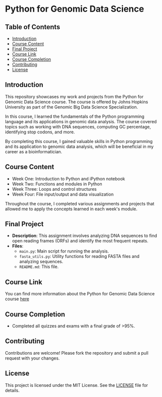 # Python for Genomic Data Science

## Table of Contents

- [Introduction](#introduction)
- [Course Content](#course-content)
- [Final Project](#final-project)
- [Course Link](#course-link)
- [Course Completion](#course-completion)
- [Contributing](#contributing)
- [License](#license)

## Introduction

This repository showcases my work and projects from the Python for Genomic Data Science course. The course is offered by Johns Hopkins University as part of the Genomic Big Data Science Specialization.

In this course, I learned the fundamentals of the Python programming language and its applications in genomic data analysis. The course covered topics such as working with DNA sequences, computing GC percentage, identifying stop codons, and more.

By completing this course, I gained valuable skills in Python programming and its application to genomic data analysis, which will be beneficial in my career as a bioinformatician.

## Course Content

- Week One: Introduction to Python and iPython notebook
- Week Two: Functions and modules in Python
- Week Three: Loops and control structures
- Week Four: File input/output and data visualization

Throughout the course, I completed various assignments and projects that allowed me to apply the concepts learned in each week's module.

## Final Project

- **Description**: This assignment involves analyzing DNA sequences to find open reading frames (ORFs) and identify the most frequent repeats.
- **Files**:
  - `main.py`: Main script for running the analysis.
  - `fasta_utils.py`: Utility functions for reading FASTA files and analyzing sequences.
  - `README.md`: This file.

## Course Link

You can find more information about the Python for Genomic Data Science course [here](https://www.coursera.org/learn/python-genomic-data-science)

## Course Completion

- Completed all quizzes and exams with a final grade of >95%.

## Contributing

Contributions are welcome! Please fork the repository and submit a pull request with your changes.

## License

This project is licensed under the MIT License. See the [LICENSE](LICENSE) file for details.
